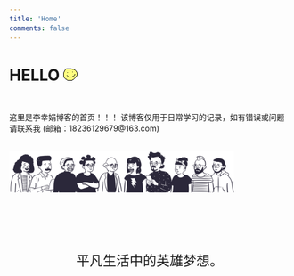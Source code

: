 ```yaml
---
title: 'Home'
comments: false
---
```


<link rel="stylesheet" href="https://cdnjs.cloudflare.com/ajax/libs/animate.css/4.1.1/animate.min.css"/>
<script async defer src="https://buttons.github.io/buttons.js"></script>

<style>
#h1 {
  margin-top: 0;
}
.des {
  margin-top: 3rem;
}
#banner {
  margin-top: 2rem;
}
#banner img {
  width: 80%;
}
.slogan {
  margin-top: 100px;
  font-size: 1.5rem;
  font-weight: 500;
  text-align: center;
}
</style>

<h1 id="h1">
  <span>HELLO</span>
  <p
    style="display: inline-block; margin-bottom: 0"
    class="animate__animated animate__bounceInDown"
  >
    <img src="images/hello-face.png" />
  </p>
</h1>

<div class="des">
  这里是李幸娟博客的首页！！！
  该博客仅用于日常学习的记录，如有错误或问题请联系我
  (邮箱：18236129679@163.com)
</div>

<div id="banner">
  <img
    src="/images/home-banner.svg"
    class="animate__animated animate__bounceInDown animate__delay-1s"
  />
</div>

<div class="slogan animate__animated animate__bounceInDown animate__delay-2s">
  平凡生活中的英雄梦想。
</div>






<!--
![](x-mind/李幸娟-前端汇总.png)


<!-- # 前端团队技术分享主题 -->


<!-- {% pullquote mindmap %} -->
<!-- #主题 -->
<!-- ##基础 -->
<!-- ###二级分支 -->
<!-- ##一级分支 -->
<!-- ##一级分支 -->
<!-- ###二级分支 -->
<!-- ####三级分支 -->
<!-- {% endpullquote %} -->










